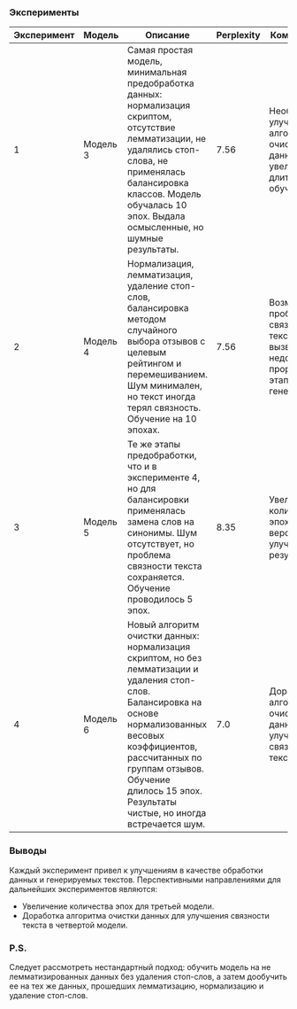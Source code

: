 ### Эксперименты

| **Эксперимент** | **Модель** | **Описание**                                                                                                                                                                                                                                                           | **Perplexity** | **Комментарии**                                                                        |
|-----------------|------------|------------------------------------------------------------------------------------------------------------------------------------------------------------------------------------------------------------------------------------------------------------------------|----------------|----------------------------------------------------------------------------------------|
| 1               | Модель 3   | Самая простая модель, минимальная предобработка данных: нормализация скриптом, отсутствие лемматизации, не удалялись стоп-слова, не применялась балансировка классов. Модель обучалась 10 эпох. Выдала осмысленные, но шумные результаты.                              | 7.56           | Необходимы улучшения в алгоритме очистки данных и увеличение длительности обучения.    |
| 2               | Модель 4   | Нормализация, лемматизация, удаление стоп-слов, балансировка методом случайного выбора отзывов с целевым рейтингом и перемешиванием. Шум минимален, но текст иногда терял связность. Обучение на 10 эпохах.                                                            | 7.56           | Возможно, проблема связности текста вызвана недостаточной проработкой этапа генерации. |
| 3               | Модель 5   | Те же этапы предобработки, что и в эксперименте 4, но для балансировки применялась замена слов на синонимы. Шум отсутствует, но проблема связности текста сохраняется. Обучение проводилось 5 эпох.                                                                    | 8.35           | Увеличение количества эпох до 15, вероятно, улучшит результаты.                        |
| 4               | Модель 6   | Новый алгоритм очистки данных: нормализация скриптом, но без лемматизации и удаления стоп-слов. Балансировка на основе нормализованных весовых коэффициентов, рассчитанных по группам отзывов. Обучение длилось 15 эпох. Результаты чистые, но иногда встречается шум. | 7.0            | Доработка алгоритма очистки данных может улучшить связность текста.                    |

### Выводы

Каждый эксперимент привел к улучшениям в качестве обработки данных и генерируемых текстов. Перспективными направлениями
для дальнейших экспериментов являются:

- Увеличение количества эпох для третьей модели.
- Доработка алгоритма очистки данных для улучшения связности текста в четвертой модели.

### P.S.

Следует рассмотреть нестандартный подход: обучить модель на не лемматизированных данных без удаления стоп-слов, а затем
дообучить ее на тех же данных, прошедших лемматизацию, нормализацию и удаление стоп-слов.
